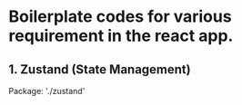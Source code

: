 # Boilerplate codes for various requirement in the react app.

## 1. Zustand (State Management)

Package: './zustand'
